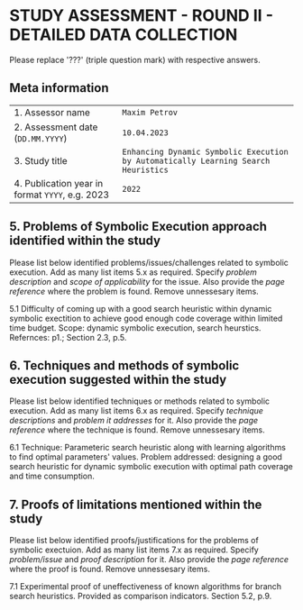 # STUDY ASSESSMENT - ROUND II - DETAILED DATA COLLECTION

Please replace '???' (triple question mark) with respective answers. 

## Meta information

|                                                  |     |
| ---                                              | --- |
| 1. Assessor name                                 | `Maxim Petrov` |
| 2. Assessment date (`DD.MM.YYYY`)                | `10.04.2023` | 
| 3. Study title                                   | `Enhancing Dynamic Symbolic Execution by Automatically Learning Search Heuristics` |
| 4. Publication year in format `YYYY`, e.g. 2023  | `2022` |
  
## 5. Problems of Symbolic Execution approach identified within the study

Please list below identified problems/issues/challenges related to symbolic execution.
Add as many list items 5.x as required. Specify _problem description_ and _scope of applicability_ for the issue.
Also provide the _page reference_ where the problem is found.
Remove unnessesary items.
  
5.1 Difficulty of coming up with a good search heuristic within dynamic symbolic exectition to achieve good enough code coverage within limited time budget.
Scope: dynamic symbolic execution, search heurstics. Refernces: p1.; Section 2.3, p.5.

## 6. Techniques and methods of symbolic execution suggested within the study

Please list below identified techniques or methods related to symbolic execution.
Add as many list items 6.x as required. Specify _technique descriptions_ and _problem it addresses_ for it.
Also provide the _page reference_ where the technique is found.
Remove unnessesary items.
  
6.1 Technique: Parameteric search heuristic along with learning algorithms to find optimal parameters' values. Problem addressed: designing a good search heuristic for dynamic symbolic execution with optimal path coverage and time consumption.

## 7. Proofs of limitations mentioned within the study

Please list below identified proofs/justifications for the problems of symbolic exectuion.
Add as many list items 7.x as required. Specify _problem/issue_ and _proof description_ for it.
Also provide the _page reference_ where the proof is found.
Remove unnessesary items.
  
7.1 Experimental proof of uneffectiveness of known algorithms for branch search heuristics. Provided as comparison indicators. Section 5.2, p.9. 
